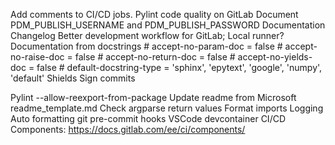 Add comments to CI/CD jobs.
Pylint code quality on GitLab
Document PDM_PUBLISH_USERNAME and PDM_PUBLISH_PASSWORD
Documentation
Changelog
Better development workflow for GitLab; Local runner?
Documentation from docstrings
	# accept-no-param-doc = false
	# accept-no-raise-doc = false
	# accept-no-return-doc = false
	# accept-no-yields-doc = false
	# default-docstring-type = 'sphinx', 'epytext', 'google', 'numpy', 'default'
Shields
Sign commits

Pylint --allow-reexport-from-package
Update readme from Microsoft
readme_template.md
Check argparse return values
Format imports
Logging
Auto formatting
git pre-commit hooks
VSCode devcontainer
CI/CD Components: https://docs.gitlab.com/ee/ci/components/